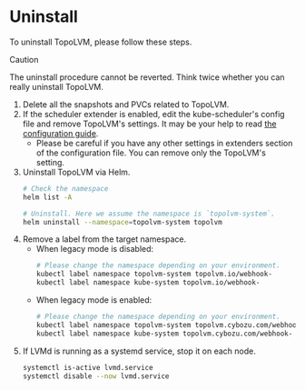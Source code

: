 # Uninstall

To uninstall TopoLVM, please follow these steps.

> [!CAUTION]
> The uninstall procedure cannot be reverted. Think twice whether you can really uninstall TopoLVM.

1. Delete all the snapshots and PVCs related to TopoLVM.
2. If the scheduler extender is enabled, edit the kube-scheduler's config file and remove TopoLVM's settings. It may be your help to read [the configuration guide](advanced-setup##using-topolvm-scheduler).
   - Please be careful if you have any other settings in extenders section of the configuration file. You can remove only the TopoLVM's setting.
3. Uninstall TopoLVM via Helm.
   ```bash
   # Check the namespace
   helm list -A
   
   # Uninstall. Here we assume the namespace is `topolvm-system`.
   helm uninstall --namespace=topolvm-system topolvm
   ```
4. Remove a label from the target namespace.  
   - When legacy mode is disabled:
     ```bash
     # Please change the namespace depending on your environment.
     kubectl label namespace topolvm-system topolvm.io/webhook-
     kubectl label namespace kube-system topolvm.io/webhook-
     ```
   - When legacy mode is enabled:
     ```bash
     # Please change the namespace depending on your environment.
     kubectl label namespace topolvm-system topolvm.cybozu.com/webhook-
     kubectl label namespace kube-system topolvm.cybozu.com/webhook-
     ```
5. If LVMd is running as a systemd service, stop it on each node.
   ```bash
   systemctl is-active lvmd.service
   systemctl disable --now lvmd.service
   ```
